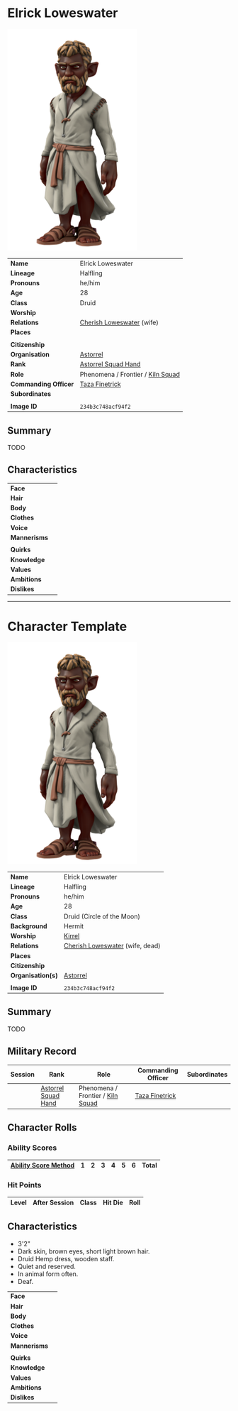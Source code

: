 # Elrick Loweswater

<img src="https://raw.githubusercontent.com/jesskelsall/astarus-images/main/characters/portraits/234b3c748acf94f2.png" height="500" />

|||
| --- | --- |
| **Name** | Elrick Loweswater | character.3
| **Lineage** | Halfling |
| **Pronouns** | he/him |
| **Age** | 28 |
| **Class** | Druid |
| **Worship** | |
| **Relations** | [Cherish Loweswater](cherish-loweswater.md) (wife) |
| **Places** | |
|||
| **Citizenship** | |
| **Organisation** | [Astorrel](../organisations/astorrel/astorrel.md) |
| **Rank** | [Astorrel Squad Hand](../organisations/astorrel/ranks/astorrel-squad-hand.md) |
| **Role** | Phenomena / Frontier / [Kiln Squad](../organisations/astorrel/squads/kiln-squad.md) |
| **Commanding Officer** | [Taza Finetrick](taza-finetrick.md) |
| **Subordinates** | |
|||
| **Image ID** | `234b3c748acf94f2` |

## Summary

TODO

## Characteristics

| | |
| --- | --- |
| **Face** | | characteristics.2
| **Hair** | |
| **Body** | |
| **Clothes** | |
| **Voice** | |
| **Mannerisms** | |
| | |
| **Quirks** | |
| **Knowledge** | |
| **Values** | |
| **Ambitions** | |
| **Dislikes** | |

---

# Character Template

<img src="https://raw.githubusercontent.com/jesskelsall/astarus-images/main/characters/portraits/234b3c748acf94f2.png" height="500" />

|||
| --- | --- |
| **Name** | Elrick Loweswater | character.4
| **Lineage** | Halfling |
| **Pronouns** | he/him |
| **Age** | 28 |
| **Class** | Druid (Circle of the Moon) |
| **Background** | Hermit |
| **Worship** | [Kirrel](../gods/deities/kirrel.md) |
| **Relations** | [Cherish Loweswater](cherish-loweswater.md) (wife, dead) |
| **Places** | |
| **Citizenship** | |
| **Organisation(s)** | [Astorrel](../organisations/astorrel/astorrel.md) |
|||
| **Image ID** | `234b3c748acf94f2` |

## Summary

TODO

## Military Record

| Session | Rank | Role | Commanding Officer | Subordinates |
|:---:| --- | --- | --- | --- |
|| [Astorrel Squad Hand](../organisations/astorrel/ranks/astorrel-squad-hand.md) | Phenomena / Frontier / [Kiln Squad](../organisations/astorrel/squads/kiln-squad.md) | [Taza Finetrick](taza-finetrick.md) ||

## Character Rolls

### Ability Scores

| [Ability Score Method](../mechanics/ability-score-method/ability-score-method.md) | 1 | 2 | 3 | 4 | 5 | 6 | Total |
| --- |:---:|:---:|:---:|:---:|:---:|:---:|:---:|

### Hit Points

| Level | After Session | Class | Hit Die | Roll |
|:---:|:---:| --- | --- |:---:|

## Characteristics

- 3'2"
- Dark skin, brown eyes, short light brown hair.
- Druid	Hemp dress, wooden staff.
- Quiet and reserved.
- In animal form often.
- Deaf.

| | |
| --- | --- |
| **Face** | | characteristics.2
| **Hair** | |
| **Body** | |
| **Clothes** | |
| **Voice** | |
| **Mannerisms** | |
| | |
| **Quirks** | |
| **Knowledge** | |
| **Values** | |
| **Ambitions** | |
| **Dislikes** | |

